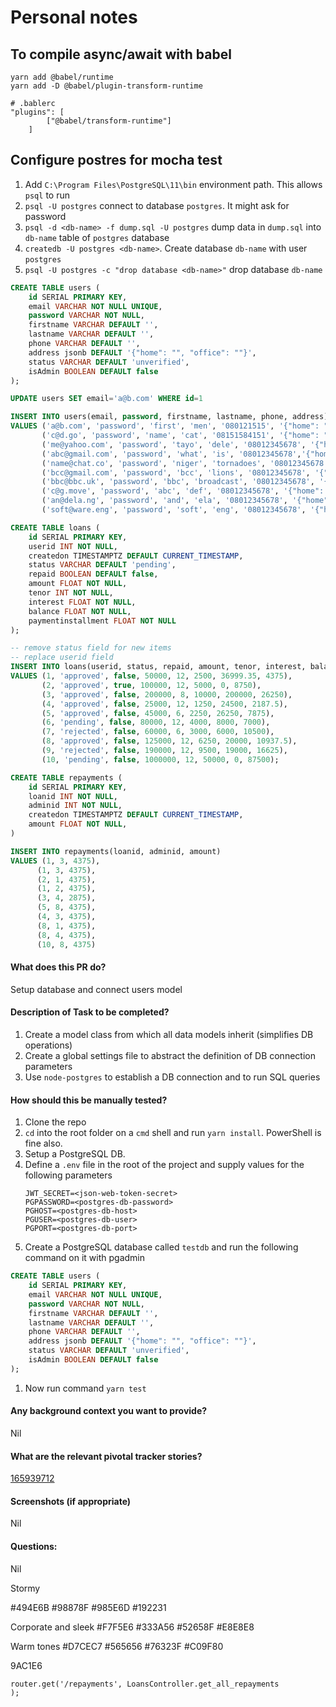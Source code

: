# Personal notes

## To compile async/await with babel

```
yarn add @babel/runtime 
yarn add -D @babel/plugin-transform-runtime
```

```
# .bablerc
"plugins": [
        ["@babel/transform-runtime"]
    ]
```

## Configure postres for mocha test

1. Add `C:\Program Files\PostgreSQL\11\bin` environment path. This allows `psql` to run
1. `psql -U postgres` connect to database `postgres`. It might ask for password
1. `psql -d <db-name> -f dump.sql -U postgres` dump data in `dump.sql` into `db-name` table of `postgres` database
1. `createdb -U postgres <db-name>`. Create database `db-name` with user `postgres`
1. `psql -U postgres -c "drop database <db-name>"` drop database `db-name`


```sql
CREATE TABLE users (
	id SERIAL PRIMARY KEY,
	email VARCHAR NOT NULL UNIQUE,
    password VARCHAR NOT NULL,
    firstname VARCHAR DEFAULT '',
    lastname VARCHAR DEFAULT '',
    phone VARCHAR DEFAULT '',
    address jsonb DEFAULT '{"home": "", "office": ""}',
    status VARCHAR DEFAULT 'unverified',
    isAdmin BOOLEAN DEFAULT false
);

UPDATE users SET email='a@b.com' WHERE id=1

INSERT INTO users(email, password, firstname, lastname, phone, address)
VALUES ('a@b.com', 'password', 'first', 'men', '080121515', '{"home": "iyaba", "office": "ring road"}'),
       ('c@d.go', 'password', 'name', 'cat', '08151584151', '{"home": "london", "office": "NYC"}'),
       ('me@yahoo.com', 'password', 'tayo', 'dele', '08012345678', '{"home": "ijebu","office": "ijegun"}'),
       ('abc@gmail.com', 'password', 'what', 'is', '08012345678','{"home": "must","office": "not"}'),
       ('name@chat.co', 'password', 'niger', 'tornadoes', '08012345678', '{"home": "niger","office": "niger"}'),
       ('bcc@gmail.com', 'password', 'bcc', 'lions', '08012345678', '{"home": "gboko","office": "gboko"}'),
       ('bbc@bbc.uk', 'password', 'bbc', 'broadcast', '08012345678', '{"home": "london","office": "uk"}'),
       ('c@g.move', 'password', 'abc', 'def', '08012345678', '{"home": "shop","office": "home"}'),
       ('an@dela.ng', 'password', 'and', 'ela', '08012345678', '{"home": "ikorodu","office": "lagos"}'),
       ('soft@ware.eng', 'password', 'soft', 'eng', '08012345678', '{"home": "remote","office": "on-site"}');

CREATE TABLE loans (
	id SERIAL PRIMARY KEY,
	userid INT NOT NULL,
    createdon TIMESTAMPTZ DEFAULT CURRENT_TIMESTAMP,
    status VARCHAR DEFAULT 'pending',
    repaid BOOLEAN DEFAULT false,
    amount FLOAT NOT NULL,
    tenor INT NOT NULL,
    interest FLOAT NOT NULL,
    balance FLOAT NOT NULL,
    paymentinstallment FLOAT NOT NULL
);

-- remove status field for new items
-- replace userid field
INSERT INTO loans(userid, status, repaid, amount, tenor, interest, balance, paymentinstallment)
VALUES (1, 'approved', false, 50000, 12, 2500, 36999.35, 4375),
       (2, 'approved', true, 100000, 12, 5000, 0, 8750),
       (3, 'approved', false, 200000, 8, 10000, 200000, 26250),
       (4, 'approved', false, 25000, 12, 1250, 24500, 2187.5),
       (5, 'approved', false, 45000, 6, 2250, 26250, 7875),
       (6, 'pending', false, 80000, 12, 4000, 8000, 7000),
       (7, 'rejected', false, 60000, 6, 3000, 6000, 10500),
       (8, 'approved', false, 125000, 12, 6250, 20000, 10937.5),
       (9, 'rejected', false, 190000, 12, 9500, 19000, 16625),
       (10, 'pending', false, 1000000, 12, 50000, 0, 87500);

CREATE TABLE repayments (
    id SERIAL PRIMARY KEY,
    loanid INT NOT NULL,
    adminid INT NOT NULL,
    createdon TIMESTAMPTZ DEFAULT CURRENT_TIMESTAMP,
    amount FLOAT NOT NULL,
)

INSERT INTO repayments(loanid, adminid, amount)
VALUES (1, 3, 4375),
      (1, 3, 4375),
      (2, 1, 4375),
      (1, 2, 4375),
      (3, 4, 2875),
      (5, 8, 4375),
      (4, 3, 4375),
      (8, 1, 4375),
      (8, 4, 4375),
      (10, 8, 4375)
```


#### What does this PR do?

Setup database and connect users model

#### Description of Task to be completed?

1. Create a model class from which all data models inherit (simplifies DB operations)
1. Create a global settings file to abstract the definition of DB connection parameters
1. Use `node-postgres` to establish a DB connection and to run SQL queries

#### How should this be manually tested?

1. Clone the repo
1. `cd` into the root folder on a `cmd` shell and run `yarn install`. PowerShell is fine also.
1. Setup a PostgreSQL DB.
1. Define a `.env` file in the root of the project and supply values for the following parameters
    ```.env
    JWT_SECRET=<json-web-token-secret>
    PGPASSWORD=<postgres-db-password>
    PGHOST=<postgres-db-host>
    PGUSER=<postgres-db-user>
    PGPORT=<postgres-db-port>
    ```
1. Create a PostgreSQL database called `testdb` and run the following command on it with pgadmin
```sql
CREATE TABLE users (
	id SERIAL PRIMARY KEY,
	email VARCHAR NOT NULL UNIQUE,
    password VARCHAR NOT NULL,
    firstname VARCHAR DEFAULT '',
    lastname VARCHAR DEFAULT '',
    phone VARCHAR DEFAULT '',
    address jsonb DEFAULT '{"home": "", "office": ""}',
    status VARCHAR DEFAULT 'unverified',
    isAdmin BOOLEAN DEFAULT false
);
```
1. Now run command `yarn test`

#### Any background context you want to provide?

Nil

#### What are the relevant pivotal tracker stories?

[165939712](https://www.pivotaltracker.com/story/show/165939712)

#### Screenshots (if appropriate)

Nil

#### Questions:

Nil


Stormy

#494E6B
#98878F
#985E6D
#192231

Corporate and sleek
#F7F5E6
#333A56
#52658F
#E8E8E8

Warm tones
#D7CEC7
#565656
#76323F
#C09F80

9AC1E6

```
router.get('/repayments', LoansController.get_all_repayments
);
```